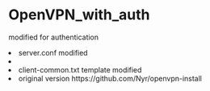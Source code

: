 # OpenVPN_with_auth
modified for authentication <br/>
<li>server.conf modified<li/>
<li>client-common.txt template modified<li/>
original version https://github.com/Nyr/openvpn-install 
